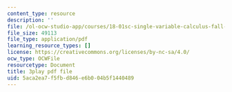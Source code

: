 ```yaml
---
content_type: resource
description: ''
file: /ol-ocw-studio-app/courses/18-01sc-single-variable-calculus-fall-2010/5aca2ea7f5fbd846e6b004b5f1440489_60VGKnYBpbg.pdf
file_size: 49113
file_type: application/pdf
learning_resource_types: []
license: https://creativecommons.org/licenses/by-nc-sa/4.0/
ocw_type: OCWFile
resourcetype: Document
title: 3play pdf file
uid: 5aca2ea7-f5fb-d846-e6b0-04b5f1440489
---
```


